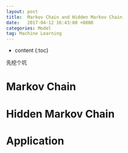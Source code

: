 ```yaml
---
layout: post
title:  Markov Chain and Hidden Markov Chain
date:   2017-04-12 16:43:00 +0800
categories: Model
tag: Machine Learning
---
```


* content
{:toc}

先挖个坑

Markov Chain
===============


Hidden Markov Chain
===============


Application
===============
